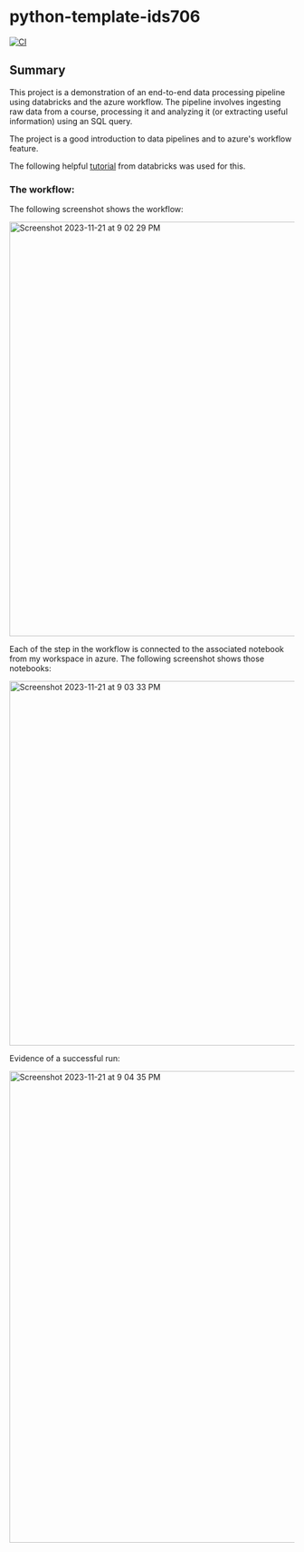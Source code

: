 # python-template-ids706


[![CI](https://github.com/farazjawedd/python-template-ids706/actions/workflows/cicd.yml/badge.svg)](https://github.com/farazjawedd/python-template-ids706/actions/workflows/cicd.yml)

## Summary

This project is a demonstration of an end-to-end data processing pipeline using databricks and the azure workflow. The pipeline involves ingesting raw data from a course, processing it and analyzing it (or extracting useful information) using an SQL query. 

The project is a good introduction to data pipelines and to azure's workflow feature. 

The following helpful [tutorial](https://docs.databricks.com/en/getting-started/data-pipeline-get-started.html) from databricks was used for this.

### The workflow:

The following screenshot shows the workflow:

<img width="731" alt="Screenshot 2023-11-21 at 9 02 29 PM" src="https://github.com/farazjawedd/week11_fj49_databricks/assets/101464414/e37028d2-b604-4687-a9fc-865bf60f525a">

Each of the step in the workflow is connected to the associated notebook from my workspace in azure. The following screenshot shows those notebooks:

<img width="643" alt="Screenshot 2023-11-21 at 9 03 33 PM" src="https://github.com/farazjawedd/week11_fj49_databricks/assets/101464414/d3fc9545-bc24-48eb-a9fd-0a50b5661d1b">

Evidence of a successful run:

<img width="832" alt="Screenshot 2023-11-21 at 9 04 35 PM" src="https://github.com/farazjawedd/week11_fj49_databricks/assets/101464414/a9b4e6d5-9c99-4d97-b4bf-f0218c5eb123">




